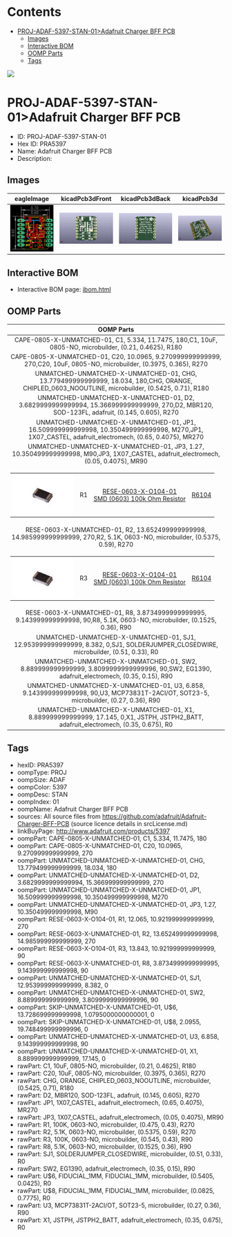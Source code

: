 



Contents
========

* [PROJ-ADAF-5397-STAN-01>Adafruit Charger BFF PCB](#proj-adaf-5397-stan-01adafruit-charger-bff-pcb)
	* [Images](#images)
	* [Interactive BOM](#interactive-bom)
	* [OOMP Parts](#oomp-parts)
	* [Tags](#tags)
  
![][im]
# PROJ-ADAF-5397-STAN-01>Adafruit Charger BFF PCB

- ID: PROJ-ADAF-5397-STAN-01
- Hex ID: PRA5397
- Name: Adafruit Charger BFF PCB
- Description: 

## Images
  
  

|eagleImage|kicadPcb3dFront|kicadPcb3dBack|kicadPcb3d|
| :---: | :---: | :---: | :---: |
|[![eagleImage](eagleImage_140.png)](eagleImage_600.png)|[![kicadPcb3dFront](kicadPcb3dFront_140.png)](kicadPcb3dFront_600.png)|[![kicadPcb3dBack](kicadPcb3dBack_140.png)](kicadPcb3dBack_600.png)|[![kicadPcb3d](kicadPcb3d_140.png)](kicadPcb3d_600.png)|

## Interactive BOM

- Interactive BOM page: [ibom.html](kicad/bom/ibom.html)

## OOMP Parts
  

|OOMP Parts|
| :---: |
|CAPE-0805-X-UNMATCHED-01, C1, 5.334, 11.7475, 180,C1, 10uF, 0805-NO, microbuilder, (0.21, 0.4625), R180|
|CAPE-0805-X-UNMATCHED-01, C20, 10.0965, 9.270999999999999, 270,C20, 10uF, 0805-NO, microbuilder, (0.3975, 0.365), R270|
|UNMATCHED-UNMATCHED-X-UNMATCHED-01, CHG, 13.779499999999999, 18.034, 180,CHG, ORANGE, CHIPLED_0603_NOOUTLINE, microbuilder, (0.5425, 0.71), R180|
|UNMATCHED-UNMATCHED-X-UNMATCHED-01, D2, 3.6829999999999994, 15.366999999999999, 270,D2, MBR120, SOD-123FL, adafruit, (0.145, 0.605), R270|
|UNMATCHED-UNMATCHED-X-UNMATCHED-01, JP1, 16.509999999999998, 10.350499999999998, M270,JP1, 1X07_CASTEL, adafruit_electromech, (0.65, 0.4075), MR270|
|UNMATCHED-UNMATCHED-X-UNMATCHED-01, JP3, 1.27, 10.350499999999998, M90,JP3, 1X07_CASTEL, adafruit_electromech, (0.05, 0.4075), MR90|
|<table><tr><td>![RESE-0603-X-O104-01](https://raw.githubusercontent.com/oomlout/oomlout_OOMP_parts/main/RESE-0603-X-O104-01/image_140.jpg)</td><td> R1</td><td>[RESE-0603-X-O104-01<br>SMD (0603) 100k Ohm Resistor](https://github.com/oomlout/oomlout_OOMP_parts/tree/main/RESE-0603-X-O104-01/)</td><td>[R6104](https://github.com/oomlout/oomlout_OOMP_parts/tree/main/RESE-0603-X-O104-01/)</td></tr></table>|
|RESE-0603-X-UNMATCHED-01, R2, 13.652499999999998, 14.985999999999999, 270,R2, 5.1K, 0603-NO, microbuilder, (0.5375, 0.59), R270|
|<table><tr><td>![RESE-0603-X-O104-01](https://raw.githubusercontent.com/oomlout/oomlout_OOMP_parts/main/RESE-0603-X-O104-01/image_140.jpg)</td><td> R3</td><td>[RESE-0603-X-O104-01<br>SMD (0603) 100k Ohm Resistor](https://github.com/oomlout/oomlout_OOMP_parts/tree/main/RESE-0603-X-O104-01/)</td><td>[R6104](https://github.com/oomlout/oomlout_OOMP_parts/tree/main/RESE-0603-X-O104-01/)</td></tr></table>|
|RESE-0603-X-UNMATCHED-01, R8, 3.8734999999999995, 9.143999999999998, 90,R8, 5.1K, 0603-NO, microbuilder, (0.1525, 0.36), R90|
|UNMATCHED-UNMATCHED-X-UNMATCHED-01, SJ1, 12.953999999999999, 8.382, 0,SJ1, SOLDERJUMPER_CLOSEDWIRE, microbuilder, (0.51, 0.33), R0|
|UNMATCHED-UNMATCHED-X-UNMATCHED-01, SW2, 8.889999999999999, 3.8099999999999996, 90,SW2, EG1390, adafruit_electromech, (0.35, 0.15), R90|
|UNMATCHED-UNMATCHED-X-UNMATCHED-01, U3, 6.858, 9.143999999999998, 90,U3, MCP73831T-2ACI/OT, SOT23-5, microbuilder, (0.27, 0.36), R90|
|UNMATCHED-UNMATCHED-X-UNMATCHED-01, X1, 8.889999999999999, 17.145, 0,X1, JSTPH, JSTPH2_BATT, adafruit_electromech, (0.35, 0.675), R0|

## Tags

- hexID: PRA5397
- oompType: PROJ
- oompSize: ADAF
- oompColor: 5397
- oompDesc: STAN
- oompIndex: 01
- oompName: Adafruit Charger BFF PCB
- sources: All source files from https://github.com/adafruit/Adafruit-Charger-BFF-PCB (source licence details in srcLicense.md)
- linkBuyPage: http://www.adafruit.com/products/5397
- oompPart: CAPE-0805-X-UNMATCHED-01, C1, 5.334, 11.7475, 180
- oompPart: CAPE-0805-X-UNMATCHED-01, C20, 10.0965, 9.270999999999999, 270
- oompPart: UNMATCHED-UNMATCHED-X-UNMATCHED-01, CHG, 13.779499999999999, 18.034, 180
- oompPart: UNMATCHED-UNMATCHED-X-UNMATCHED-01, D2, 3.6829999999999994, 15.366999999999999, 270
- oompPart: UNMATCHED-UNMATCHED-X-UNMATCHED-01, JP1, 16.509999999999998, 10.350499999999998, M270
- oompPart: UNMATCHED-UNMATCHED-X-UNMATCHED-01, JP3, 1.27, 10.350499999999998, M90
- oompPart: RESE-0603-X-O104-01, R1, 12.065, 10.921999999999999, 270
- oompPart: RESE-0603-X-UNMATCHED-01, R2, 13.652499999999998, 14.985999999999999, 270
- oompPart: RESE-0603-X-O104-01, R3, 13.843, 10.921999999999999, 90
- oompPart: RESE-0603-X-UNMATCHED-01, R8, 3.8734999999999995, 9.143999999999998, 90
- oompPart: UNMATCHED-UNMATCHED-X-UNMATCHED-01, SJ1, 12.953999999999999, 8.382, 0
- oompPart: UNMATCHED-UNMATCHED-X-UNMATCHED-01, SW2, 8.889999999999999, 3.8099999999999996, 90
- oompPart: SKIP-UNMATCHED-X-UNMATCHED-01, U$6, 13.728699999999998, 1.0795000000000001, 0
- oompPart: SKIP-UNMATCHED-X-UNMATCHED-01, U$8, 2.0955, 19.748499999999996, 0
- oompPart: UNMATCHED-UNMATCHED-X-UNMATCHED-01, U3, 6.858, 9.143999999999998, 90
- oompPart: UNMATCHED-UNMATCHED-X-UNMATCHED-01, X1, 8.889999999999999, 17.145, 0
- rawPart: C1, 10uF, 0805-NO, microbuilder, (0.21, 0.4625), R180
- rawPart: C20, 10uF, 0805-NO, microbuilder, (0.3975, 0.365), R270
- rawPart: CHG, ORANGE, CHIPLED_0603_NOOUTLINE, microbuilder, (0.5425, 0.71), R180
- rawPart: D2, MBR120, SOD-123FL, adafruit, (0.145, 0.605), R270
- rawPart: JP1, 1X07_CASTEL, adafruit_electromech, (0.65, 0.4075), MR270
- rawPart: JP3, 1X07_CASTEL, adafruit_electromech, (0.05, 0.4075), MR90
- rawPart: R1, 100K, 0603-NO, microbuilder, (0.475, 0.43), R270
- rawPart: R2, 5.1K, 0603-NO, microbuilder, (0.5375, 0.59), R270
- rawPart: R3, 100K, 0603-NO, microbuilder, (0.545, 0.43), R90
- rawPart: R8, 5.1K, 0603-NO, microbuilder, (0.1525, 0.36), R90
- rawPart: SJ1, SOLDERJUMPER_CLOSEDWIRE, microbuilder, (0.51, 0.33), R0
- rawPart: SW2, EG1390, adafruit_electromech, (0.35, 0.15), R90
- rawPart: U$6, FIDUCIAL_1MM, FIDUCIAL_1MM, microbuilder, (0.5405, 0.0425), R0
- rawPart: U$8, FIDUCIAL_1MM, FIDUCIAL_1MM, microbuilder, (0.0825, 0.7775), R0
- rawPart: U3, MCP73831T-2ACI/OT, SOT23-5, microbuilder, (0.27, 0.36), R90
- rawPart: X1, JSTPH, JSTPH2_BATT, adafruit_electromech, (0.35, 0.675), R0



[im]: kicadPcb3d_450.png
